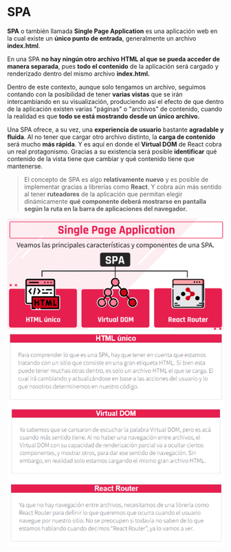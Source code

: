 # SPA #
**SPA** o también llamada **Single Page Application** es una aplicación web en la cual existe un **único punto de entrada**, generalmente un archivo **index.html**.

En una SPA **no hay ningún otro archivo HTML al que se pueda acceder de manera separada**, pues **todo el contenido** de la aplicación será cargado y renderizado dentro del mismo archivo **index.html.**

Dentro de este contexto, aunque solo tengamos un archivo, seguimos contando con la posibilidad de tener **varias vistas** que se irán intercambiando en su visualización, produciendo así el efecto de que dentro de la aplicación existen varias "páginas" o "archivos" de contenido, cuando la realidad es que **todo se está mostrando desde un único archivo.**

Una SPA ofrece, a su vez, una **experiencia de usuario** bastante **agradable y fluida**. Al no tener que cargar otro archivo distinto, la **carga de contenido** será mucho **más rápida**. Y es aquí en donde el **Virtual DOM** de React cobra un real protagonismo. Gracias a su existencia será posible **identificar** qué contenido de la vista tiene que cambiar y qué contenido tiene que mantenerse.

>El concepto de SPA es algo **relativamente nuevo** y es posible de implementar gracias a librerías como **React**. Y cobra aún más sentido al tener **ruteadores** de la aplicación que permitan elegir dinámicamente **qué componente deberá mostrarse en pantalla según la ruta en la barra de aplicaciones del navegador.**  

![spa1](/Imagenes//spa1.png)
![spa2](/Imagenes//spa2.png)
![spa3](/Imagenes//spa3.png)
![spa4](/Imagenes//spa4.png)